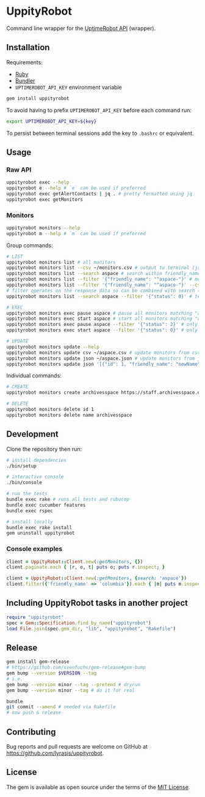 # UppityRobot

Command line wrapper for the [UptimeRobot API](https://uptimerobot.com/api/) (wrapper).

## Installation

Requirements:

- [Ruby](https://www.ruby-lang.org/en/)
- [Bundler](https://bundler.io/)
- `UPTIMEROBOT_API_KEY` environment variable

```bash
gem install uppityrobot
```

To avoid having to prefix `UPTIMEROBOT_API_KEY` before each command run:

```bash
export UPTIMEROBOT_API_KEY=${key}
```

To persist between terminal sessions add the key to `.bashrc` or equivalent.

## Usage

### Raw API

```bash
uppityrobot exec --help
uppityrobot e --help # `e` can be used if preferred
uppityrobot exec getAlertContacts | jq . # pretty formatted using jq
uppityrobot exec getMonitors
```

### Monitors

```bash
uppityrobot monitors --help
uppityrobot m --help # `m` can be used if preferred
```

Group commands:

```bash
# LIST
uppityrobot monitors list # all monitors
uppityrobot monitors list --csv ~/monitors.csv # output to terminal (json) and save as csv
uppityrobot monitors list --search aspace # search within friendly_name and url
uppityrobot monitors list --filter '{"friendly_name": "^aspace-"}' # monitors matching regex
uppityrobot monitors list --filter '{"friendly_name": "^aspace-"}' --csv ~/aspace.csv
# filter operates on the response data so can be combined with search (and csv)
uppityrobot monitors list --search aspace --filter '{"status": 0}' # technically a regex: ^0$'

# EXEC
uppityrobot monitors exec pause aspace # pause all monitors matching "aspace"
uppityrobot monitors exec start aspace # start all monitors matching "aspace"
uppityrobot monitors exec pause aspace --filter '{"status": 2}' # only pause running monitors
uppityrobot monitors exec start aspace --filter '{"status": 0}' # only start paused monitors

# UPDATE
uppityrobot monitors update --help
uppityrobot monitors update csv ~/aspace.csv # update monitors from csv
uppityrobot monitors update json ~/aspace.json # update monitors from json file
uppityrobot monitors update json '[{"id": 1, "friendly_name": "newName"}]' # rename monitor using json string
```

Individual commands:

```bash
# CREATE
uppityrobot monitors create archivesspace https://staff.archivesspace.edu 123-456

# DELETE
uppityrobot monitors delete id 1
uppityrobot monitors delete name archivesspace
```

## Development

Clone the repository then run:

```bash
# install dependencies
./bin/setup

# interactive console
./bin/console

# run the tests
bundle exec rake # runs all tests and rubocop
bundle exec cucumber features
bundle exec rspec

# install locally
bundle exec rake install
gem uninstall uppityrobot
```

### Console examples

```ruby
client = UppityRobot::Client.new(:getMonitors, {})
client.paginate.each { |r, o, t| puts o; puts r.inspect; }

client = UppityRobot::Client.new(:getMonitors, {search: 'aspace'})
client.filter({'friendly_name' => 'columbia'}).each { |m| puts m.inspect; }
```

## Including UppityRobot tasks in another project

```ruby
require "uppityrobot"
spec = Gem::Specification.find_by_name("uppityrobot")
load File.join(spec.gem_dir, "lib", "uppityrobot", "Rakefile")
```

## Release

```bash
gem install gem-release
# https://github.com/svenfuchs/gem-release#gem-bump
gem bump --version $VERSION --tag
# i.e.
gem bump --version minor --tag --pretend # dryrun
gem bump --version minor --tag # do it for real

bundle
git commit --amend # needed via Rakefile
# now push & release
```

## Contributing

Bug reports and pull requests are welcome on GitHub at https://github.com/lyrasis/uppityrobot.

## License

The gem is available as open source under the terms of the [MIT License](https://opensource.org/licenses/MIT).
